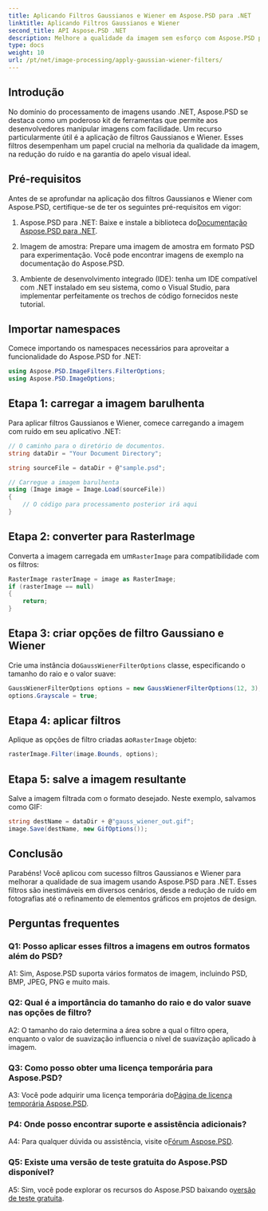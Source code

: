 ```yaml
---
title: Aplicando Filtros Gaussianos e Wiener em Aspose.PSD para .NET
linktitle: Aplicando Filtros Gaussianos e Wiener
second_title: API Aspose.PSD .NET
description: Melhore a qualidade da imagem sem esforço com Aspose.PSD para .NET. Aplique filtros Gaussianos e Wiener para redução de ruído e apelo visual ideal.
type: docs
weight: 10
url: /pt/net/image-processing/apply-gaussian-wiener-filters/
---
```

## Introdução

No domínio do processamento de imagens usando .NET, Aspose.PSD se destaca como um poderoso kit de ferramentas que permite aos desenvolvedores manipular imagens com facilidade. Um recurso particularmente útil é a aplicação de filtros Gaussianos e Wiener. Esses filtros desempenham um papel crucial na melhoria da qualidade da imagem, na redução do ruído e na garantia do apelo visual ideal.

## Pré-requisitos

Antes de se aprofundar na aplicação dos filtros Gaussianos e Wiener com Aspose.PSD, certifique-se de ter os seguintes pré-requisitos em vigor:

1. Aspose.PSD para .NET: Baixe e instale a biblioteca do[Documentação Aspose.PSD para .NET](https://reference.aspose.com/psd/net/).

2. Imagem de amostra: Prepare uma imagem de amostra em formato PSD para experimentação. Você pode encontrar imagens de exemplo na documentação do Aspose.PSD.

3. Ambiente de desenvolvimento integrado (IDE): tenha um IDE compatível com .NET instalado em seu sistema, como o Visual Studio, para implementar perfeitamente os trechos de código fornecidos neste tutorial.

## Importar namespaces

Comece importando os namespaces necessários para aproveitar a funcionalidade do Aspose.PSD for .NET:

```csharp
using Aspose.PSD.ImageFilters.FilterOptions;
using Aspose.PSD.ImageOptions;
```

## Etapa 1: carregar a imagem barulhenta

Para aplicar filtros Gaussianos e Wiener, comece carregando a imagem com ruído em seu aplicativo .NET:

```csharp
// O caminho para o diretório de documentos.
string dataDir = "Your Document Directory";

string sourceFile = dataDir + @"sample.psd";

// Carregue a imagem barulhenta
using (Image image = Image.Load(sourceFile))
{
    // O código para processamento posterior irá aqui
}
```

## Etapa 2: converter para RasterImage

 Converta a imagem carregada em um`RasterImage` para compatibilidade com os filtros:

```csharp
RasterImage rasterImage = image as RasterImage;
if (rasterImage == null)
{
    return;
}
```

## Etapa 3: criar opções de filtro Gaussiano e Wiener

 Crie uma instância do`GaussWienerFilterOptions` classe, especificando o tamanho do raio e o valor suave:

```csharp
GaussWienerFilterOptions options = new GaussWienerFilterOptions(12, 3);
options.Grayscale = true;
```

## Etapa 4: aplicar filtros

 Aplique as opções de filtro criadas ao`RasterImage` objeto:

```csharp
rasterImage.Filter(image.Bounds, options);
```

## Etapa 5: salve a imagem resultante

Salve a imagem filtrada com o formato desejado. Neste exemplo, salvamos como GIF:

```csharp
string destName = dataDir + @"gauss_wiener_out.gif";
image.Save(destName, new GifOptions());
```

## Conclusão

Parabéns! Você aplicou com sucesso filtros Gaussianos e Wiener para melhorar a qualidade de sua imagem usando Aspose.PSD para .NET. Esses filtros são inestimáveis em diversos cenários, desde a redução de ruído em fotografias até o refinamento de elementos gráficos em projetos de design.

## Perguntas frequentes

### Q1: Posso aplicar esses filtros a imagens em outros formatos além do PSD?

A1: Sim, Aspose.PSD suporta vários formatos de imagem, incluindo PSD, BMP, JPEG, PNG e muito mais.

### Q2: Qual é a importância do tamanho do raio e do valor suave nas opções de filtro?

A2: O tamanho do raio determina a área sobre a qual o filtro opera, enquanto o valor de suavização influencia o nível de suavização aplicado à imagem.

### Q3: Como posso obter uma licença temporária para Aspose.PSD?

 A3: Você pode adquirir uma licença temporária do[Página de licença temporária Aspose.PSD](https://purchase.aspose.com/temporary-license/).

### P4: Onde posso encontrar suporte e assistência adicionais?

 A4: Para qualquer dúvida ou assistência, visite o[Fórum Aspose.PSD](https://forum.aspose.com/c/psd/34).

### Q5: Existe uma versão de teste gratuita do Aspose.PSD disponível?

 A5: Sim, você pode explorar os recursos do Aspose.PSD baixando o[versão de teste gratuita](https://releases.aspose.com/).
